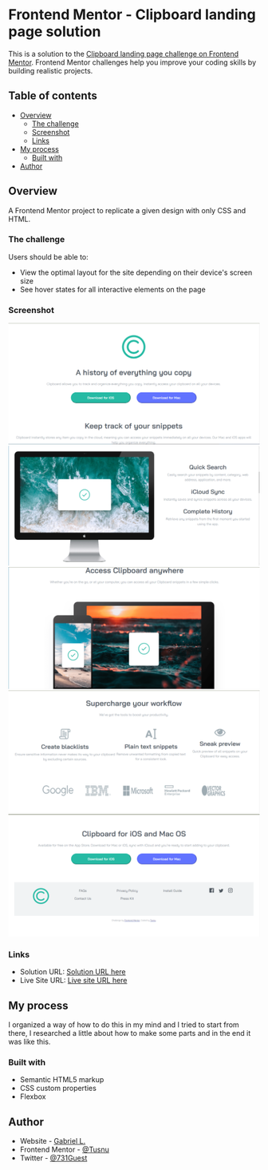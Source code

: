 # Frontend Mentor - Clipboard landing page solution

This is a solution to the [Clipboard landing page challenge on Frontend Mentor](https://www.frontendmentor.io/challenges/clipboard-landing-page-5cc9bccd6c4c91111378ecb9). Frontend Mentor challenges help you improve your coding skills by building realistic projects. 

## Table of contents

- [Overview](#overview)
  - [The challenge](#the-challenge)
  - [Screenshot](#screenshot)
  - [Links](#links)
- [My process](#my-process)
  - [Built with](#built-with)
- [Author](#author)

## Overview

A Frontend Mentor project to replicate a given design with only CSS and HTML.

### The challenge

Users should be able to:

- View the optimal layout for the site depending on their device's screen size
- See hover states for all interactive elements on the page

### Screenshot

![](./images/Screenshot_1.png)
![](./images/Screenshot_2.png)
![](./images/Screenshot_3.png)
![](./images/Screenshot_4.png)
![](./images/Screenshot_5.png)

### Links

- Solution URL: [Solution URL here](https://github.com/Tusnu/clipboard-landing-page)
- Live Site URL: [Live site URL here](https://github.com/Tusnu/clipboard-landing-page)

## My process

I organized a way of how to do this in my mind and I tried to start from there, I researched a little about how to make some parts and in the end it was like this.

### Built with

- Semantic HTML5 markup
- CSS custom properties
- Flexbox

## Author


- Website - [Gabriel L.](https://github.com/Tusnu)
- Frontend Mentor - [@Tusnu](https://www.frontendmentor.io/profile/Tusnu)
- Twitter - [@731Guest](https://twitter.com/731Guest)